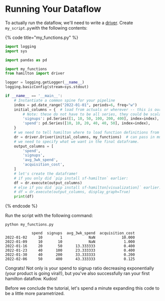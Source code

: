 # Running Your Dataflow

To actually run the dataflow, we'll need to write a [driver](../overview-of-concepts/drivers.md). Create `my_script.py`with the following contents:

{% code title="my_functions.py" %}
```python
import logging
import sys

import pandas as pd

import my_functions
from hamilton import driver

logger = logging.getLogger(__name__)
logging.basicConfig(stream=sys.stdout)

if __name__ == '__main__':
    # Instantiate a common spine for your pipeline
    index = pd.date_range("2022-01-01", periods=6, freq="w")
    initial_columns = {  # load from actuals or wherever -- this is our initial data we use as input.
        # Note: these do not have to be all series, they could be scalar inputs.
        'signups': pd.Series([1, 10, 50, 100, 200, 400], index=index),
        'spend': pd.Series([10, 10, 20, 40, 40, 50], index=index),
    }
    # we need to tell hamilton where to load function definitions from
    dr = driver.Driver(initial_columns, my_functions)  # can pass in multiple modules
    # we need to specify what we want in the final dataframe.
    output_columns = [
        'spend',
        'signups',
        'avg_3wk_spend',
        'acquisition_cost',
    ]
    # let's create the dataframe!
    # if you only did `pip install sf-hamilton` earlier:
    df = dr.execute(output_columns)
    # else if you did `pip install sf-hamilton[visualization]` earlier:
    # df = dr.execute(output_columns, display_graph=True)
    print(df)
```
{% endcode %}

Run the script with the following command:

`python my_functions.py`

```
            spend  signups  avg_3wk_spend  acquisition_cost
2022-01-02     10        1            NaN            10.000
2022-01-09     10       10            NaN             1.000
2022-01-16     20       50      13.333333             0.400
2022-01-23     40      100      23.333333             0.400
2022-01-30     40      200      33.333333             0.200
2022-02-06     50      400      43.333333             0.125
```

Congrats! Not only is your spend to signup ratio decreasing exponentially (your product is going viral!), but you've also successfully ran your first hamilton dataflow. Kudos!

Before we conclude the tutorial, let's spend a minute expanding this code to be a little more parametrized.
